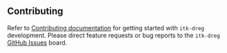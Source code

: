 ## Contributing

Refer to [Contributing documentation](CONTRIBUTING.md) for getting started with `itk-dreg` development.
Please direct feature requests or bug reports to the `itk-dreg` [GitHub Issues](https://github.com/InsightSoftwareConsortium/itk-dreg/issues)
board.

